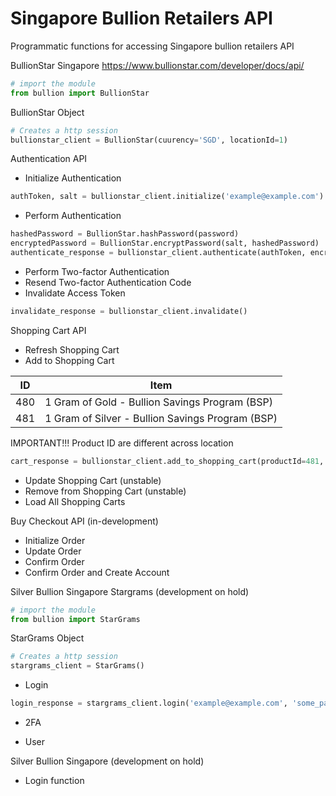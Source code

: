   # Singapore Bullion Retailers API

Programmatic functions for accessing Singapore bullion retailers API


BullionStar Singapore https://www.bullionstar.com/developer/docs/api/


```python
# import the module
from bullion import BullionStar
```

BullionStar Object

```python
# Creates a http session
bullionstar_client = BullionStar(cuurency='SGD', locationId=1)
```

Authentication API
- Initialize Authentication
```python
authToken, salt = bullionstar_client.initialize('example@example.com')
```
- Perform Authentication
```python
hashedPassword = BullionStar.hashPassword(password)
encryptedPassword = BullionStar.encryptPassword(salt, hashedPassword)
authenticate_response = bullionstar_client.authenticate(authToken, encryptedPassword)
```
- Perform Two-factor Authentication
- Resend Two-factor Authentication Code
- Invalidate Access Token
```python
invalidate_response = bullionstar_client.invalidate()
```

Shopping Cart API
- Refresh Shopping Cart
- Add to Shopping Cart

| ID | Item |
| -------- | ------- |
| 480 | 1 Gram of Gold - Bullion Savings Program (BSP) |
| 481 | 1 Gram of Silver - Bullion Savings Program (BSP) |
IMPORTANT!!! Product ID are different across location
```python
cart_response = bullionstar_client.add_to_shopping_cart(productId=481, quantity=32)
```
- Update Shopping Cart (unstable)
- Remove from Shopping Cart (unstable)
- Load All Shopping Carts

Buy Checkout API (in-development)
- Initialize Order
- Update Order
- Confirm Order
- Confirm Order and Create Account


Silver Bullion Singapore Stargrams (development on hold)
```python
# import the module
from bullion import StarGrams
```
StarGrams Object
```python
# Creates a http session
stargrams_client = StarGrams()
```
- Login
```python
login_response = stargrams_client.login('example@example.com', 'some_password')
```
- 2FA
<!-- ```python
``` -->
- User
<!-- ```python
``` -->


Silver Bullion Singapore (development on hold)
- Login function


